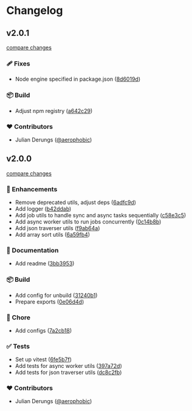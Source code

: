 # Changelog


## v2.0.1

[compare changes](https://github.com/blokwise/utils/compare/v2.0.0...v2.0.1)

### 🩹 Fixes

- Node engine specified in package.json ([8d6019d](https://github.com/blokwise/utils/commit/8d6019d))

### 📦 Build

- Adjust npm registry ([a642c29](https://github.com/blokwise/utils/commit/a642c29))

### ❤️ Contributors

- Julian Derungs ([@aerophobic](http://github.com/aerophobic))

## v2.0.0

[compare changes](https://github.com/blokwise/utils/compare/v1.0.0...v2.0.0)

### 🚀 Enhancements

- Remove deprecated utils, adjust deps ([6adfc9d](https://github.com/blokwise/utils/commit/6adfc9d))
- Add logger ([b42ddab](https://github.com/blokwise/utils/commit/b42ddab))
- Add job utils to handle sync and async tasks sequentially ([c58e3c5](https://github.com/blokwise/utils/commit/c58e3c5))
- Add async worker utils to run jobs concurrently ([0c14b8b](https://github.com/blokwise/utils/commit/0c14b8b))
- Add json traverser utils ([f9ab64a](https://github.com/blokwise/utils/commit/f9ab64a))
- Add array sort utils ([6a59fb4](https://github.com/blokwise/utils/commit/6a59fb4))

### 📖 Documentation

- Add readme ([3bb3953](https://github.com/blokwise/utils/commit/3bb3953))

### 📦 Build

- Add config for unbuild ([31240b1](https://github.com/blokwise/utils/commit/31240b1))
- Prepare exports ([0e06d4d](https://github.com/blokwise/utils/commit/0e06d4d))

### 🏡 Chore

- Add configs ([7a2cb18](https://github.com/blokwise/utils/commit/7a2cb18))

### ✅ Tests

- Set up vitest ([6fe5b7f](https://github.com/blokwise/utils/commit/6fe5b7f))
- Add tests for async worker utils ([397a72d](https://github.com/blokwise/utils/commit/397a72d))
- Add tests for json traverser utils ([dc8c2fb](https://github.com/blokwise/utils/commit/dc8c2fb))

### ❤️ Contributors

- Julian Derungs ([@aerophobic](http://github.com/aerophobic))

